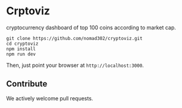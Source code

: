 # Crptoviz

cryptocurrency dashboard of top 100 coins according to market cap.


```
git clone https://github.com/nomad302/cryptoviz.git
cd cryptoviz
npm install
npm run dev

```
Then, just point your browser at `http://localhost:3000`.

## Contribute

We actively welcome pull requests.
